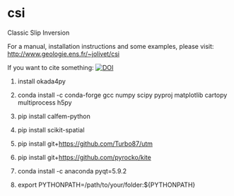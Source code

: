 # csi
Classic Slip Inversion

For a manual, installation instructions and some examples, please visit: http://www.geologie.ens.fr/~jolivet/csi

If you want to cite something: [![DOI](https://zenodo.org/badge/212800412.svg)](https://doi.org/10.5281/zenodo.14170821)
1. install okada4py

2. conda install -c conda-forge gcc numpy scipy pyproj matplotlib cartopy multiprocess h5py

3. pip install calfem-python

4. pip install scikit-spatial

5. pip install git+https://github.com/Turbo87/utm

6. pip install git+https://github.com/pyrocko/kite

7. conda install -c anaconda pyqt=5.9.2

8. export PYTHONPATH=/path/to/your/folder:${PYTHONPATH}
